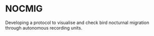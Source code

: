# NOCMIG
Developing a protocol to visualise and check bird nocturnal migration through autonomous recording units.
